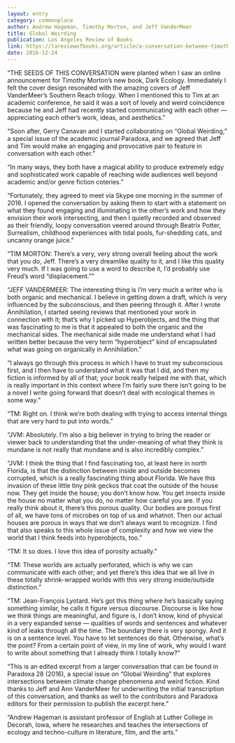 ```yaml
---
layout: entry
category: commonplace
author: Andrew Hageman, Timothy Morton, and Jeff VanderMeer
title: Global Weirding
publication: Los Angeles Review of Books
link: https://lareviewofbooks.org/article/a-conversation-between-timothy-morton-and-jeff-vandermeer/
date: 2016-12-24
---
```


“THE SEEDS OF THIS CONVERSATION were planted when I saw an online announcement for Timothy Morton’s new book, Dark Ecology. Immediately I felt the cover design resonated with the amazing covers of Jeff VanderMeer’s Southern Reach trilogy. When I mentioned this to Tim at an academic conference, he said it was a sort of lovely and weird coincidence because he and Jeff had recently started communicating with each other — appreciating each other’s work, ideas, and aesthetics.”

“Soon after, Gerry Canavan and I started collaborating on “Global Weirding,” a special issue of the academic journal Paradoxa, and we agreed that Jeff and Tim would make an engaging and provocative pair to feature in conversation with each other.”

“In many ways, they both have a magical ability to produce extremely edgy and sophisticated work capable of reaching wide audiences well beyond academic and/or genre fiction coteries.”

“Fortunately, they agreed to meet via Skype one morning in the summer of 2016. I opened the conversation by asking them to start with a statement on what they found engaging and illuminating in the other’s work and how they envision their work intersecting, and then I quietly recorded and observed as their friendly, loopy conversation veered around through Beatrix Potter, Surrealism, childhood experiences with tidal pools, fur-shedding cats, and uncanny orange juice.”

“TIM MORTON: There’s a very, very strong overall feeling about the work that you do, Jeff. There’s a very dreamlike quality to it, and I like this quality very much. If I was going to use a word to describe it, I’d probably use Freud’s word “displacement.””

“JEFF VANDERMEER: The interesting thing is I’m very much a writer who is both organic and mechanical. I believe in getting down a draft, which is very influenced by the subconscious, and then peering through it. After I wrote Annihilation, I started seeing reviews that mentioned your work in connection with it; that’s why I picked up Hyperobjects, and the thing that was fascinating to me is that it appealed to both the organic and the mechanical sides. The mechanical side made me understand what I had written better because the very term “hyperobject” kind of encapsulated what was going on organically in Annihilation.”

“I always go through this process in which I have to trust my subconscious first, and I then have to understand what it was that I did, and then my fiction is informed by all of that; your book really helped me with that, which is really important in this context where I’m fairly sure there isn’t going to be a novel I write going forward that doesn’t deal with ecological themes in some way.”

“TM: Right on. I think we’re both dealing with trying to access internal things that are very hard to put into words.”

“JVM: Absolutely. I’m also a big believer in trying to bring the reader or viewer back to understanding that the under-meaning of what they think is mundane is not really that mundane and is also incredibly complex.”

“JVM: I think the thing that I find fascinating too, at least here in north Florida, is that the distinction between inside and outside becomes corrupted, which is a really fascinating thing about Florida. We have this invasion of these little tiny pink geckos that coat the outside of the house now. They get inside the house; you don’t know how. You get insects inside the house no matter what you do, no matter how careful you are. If you really think about it, there’s this porous quality. Our bodies are porous first of all, we have tons of microbes on top of us and whatnot. Then our actual houses are porous in ways that we don’t always want to recognize. I find that also speaks to this whole issue of complexity and how we view the world that I think feeds into hyperobjects, too.”

“TM: It so does. I love this idea of porosity actually.”

“TM: These worlds are actually perforated, which is why we can communicate with each other; and yet there’s this idea that we all live in these totally shrink-wrapped worlds with this very strong inside/outside distinction.”

“TM: Jean-François Lyotard. He’s got this thing where he’s basically saying something similar, he calls it figure versus discourse. Discourse is like how we think things are meaningful, and figure is, I don’t know, kind of physical in a very expanded sense — qualities of words and sentences and whatever kind of leaks through all the time. The boundary there is very spongy. And it is on a sentence level. You have to let sentences do that. Otherwise, what’s the point? From a certain point of view, in my line of work, why would I want to write about something that I already think I totally know?”

“This is an edited excerpt from a larger conversation that can be found in Paradoxa 28 (2016), a special issue on “Global Weirding” that explores intersections between climate change phenomena and weird fiction. Kind thanks to Jeff and Ann VanderMeer for underwriting the initial transcription of this conversation, and thanks as well to the contributors and Paradoxa editors for their permission to publish the excerpt here.”

“Andrew Hageman is assistant professor of English at Luther College in Decorah, Iowa, where he researches and teaches the intersections of ecology and techno-culture in literature, film, and the arts.”

